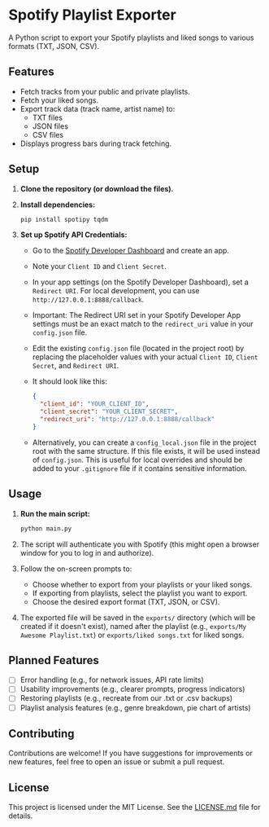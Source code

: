 # Spotify Playlist Exporter

A Python script to export your Spotify playlists and liked songs to various formats (TXT, JSON, CSV).

## Features

- Fetch tracks from your public and private playlists.
- Fetch your liked songs.
- Export track data (track name, artist name) to:
    - TXT files
    - JSON files
    - CSV files
- Displays progress bars during track fetching.

## Setup

1.  **Clone the repository (or download the files).**
2.  **Install dependencies:**

    ```bash
    pip install spotipy tqdm
    ```
3.  **Set up Spotify API Credentials:**
    *   Go to the [Spotify Developer Dashboard](https://developer.spotify.com/dashboard/) and create an app.
    *   Note your `Client ID` and `Client Secret`.
    *   In your app settings (on the Spotify Developer Dashboard), set a `Redirect URI`. For local development, you can use `http://127.0.0.1:8888/callback`.
    *   Important: The Redirect URI set in your Spotify Developer App settings must be an exact match to the `redirect_uri` value in your `config.json` file.
    *   Edit the existing `config.json` file (located in the project root) by replacing the placeholder values with your actual `Client ID`, `Client Secret`, and `Redirect URI`.
    *   It should look like this:

        ```json
        {
          "client_id": "YOUR_CLIENT_ID",
          "client_secret": "YOUR_CLIENT_SECRET",
          "redirect_uri": "http://127.0.0.1:8888/callback"
        }
        ```
    *   Alternatively, you can create a `config_local.json` file in the project root with the same structure. If this file exists, it will be used instead of `config.json`. This is useful for local overrides and should be added to your `.gitignore` file if it contains sensitive information.

## Usage

1.  **Run the main script:**

    ```bash
    python main.py
    ```
3.  The script will authenticate you with Spotify (this might open a browser window for you to log in and authorize).
4.  Follow the on-screen prompts to:
    *   Choose whether to export from your playlists or your liked songs.
    *   If exporting from playlists, select the playlist you want to export.
    *   Choose the desired export format (TXT, JSON, or CSV).
5.  The exported file will be saved in the `exports/` directory (which will be created if it doesn't exist), named after the playlist (e.g., `exports/My Awesome Playlist.txt`) or `exports/liked songs.txt` for liked songs.

## Planned Features

- [ ] Error handling (e.g., for network issues, API rate limits)
- [ ] Usability improvements (e.g., clearer prompts, progress indicators)
- [ ] Restoring playlists (e.g., recreate from our .txt or .csv backups)
- [ ] Playlist analysis features (e.g., genre breakdown, pie chart of artists)

## Contributing

Contributions are welcome! If you have suggestions for improvements or new features, feel free to open an issue or submit a pull request.

## License

This project is licensed under the MIT License. See the [LICENSE.md](LICENSE.md) file for details.
